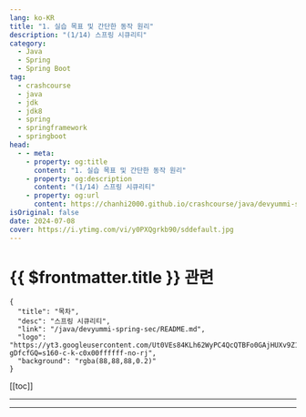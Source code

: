 ```yaml
---
lang: ko-KR
title: "1. 실습 목표 및 간단한 동작 원리"
description: "(1/14) 스프링 시큐리티"
category: 
  - Java
  - Spring
  - Spring Boot
tag: 
  - crashcourse
  - java
  - jdk
  - jdk8
  - spring
  - springframework
  - springboot
head:
  - - meta:
    - property: og:title
      content: "1. 실습 목표 및 간단한 동작 원리"
    - property: og:description
      content: "(1/14) 스프링 시큐리티"
    - property: og:url
      content: https://chanhi2000.github.io/crashcourse/java/devyummi-spring-sec/01.html
isOriginal: false
date: 2024-07-08
cover: https://i.ytimg.com/vi/y0PXQgrkb90/sddefault.jpg
---
```


# {{ $frontmatter.title }} 관련

```component VPCard
{
  "title": "목차",
  "desc": "스프링 시큐리티",
  "link": "/java/devyummi-spring-sec/README.md",
  "logo": "https://yt3.googleusercontent.com/Ut0VEs84KLh62WyPC4QcQTBFo0GAjHUXv9Z1YUYKAVBV0vbgp90HT68ejnZ0NncO1X-gDfcfGQ=s160-c-k-c0x00ffffff-no-rj",
  "background": "rgba(88,88,88,0.2)"
}
```

[[toc]]

---

<SiteInfo
  name="1. 실습 목표 및 간단한 동작 원리"
  desc="(1/14) 스프링 시큐리티"
  url="https://devyummi.com/page?id=668bd3e22b88a1ef5f2be2e5"
  logo="https://yt3.googleusercontent.com/Ut0VEs84KLh62WyPC4QcQTBFo0GAjHUXv9Z1YUYKAVBV0vbgp90HT68ejnZ0NncO1X-gDfcfGQ=s160-c-k-c0x00ffffff-no-rj"
  preview="https://i.ytimg.com/vi/y0PXQgrkb90/sddefault.jpg"/>

<VidStack src="youtube/y0PXQgrkb90" />

<!-- TODO: 작성 -->

<!-- 
<h2>실습 목표</h2><p>스프링 시큐리티 6 프레임워크를 활용하여 인증/인가를 구현하고 회원 정보 저장(영속성)은 MySQL 데이터베이스를 활용하여 구현한다.</p><p>&nbsp;</p><hr><h2>구현</h2><ul><li>인증 : 로그인</li><li>인가 : 경로별 접근 권한</li><li>회원가입</li></ul><p>&nbsp;</p><hr><h2>시큐리티 동작 원리</h2><figure class="image image_resized" style="width:90.65%;"><img style="aspect-ratio:1920/931;" src="https://yummi-image-1.s3.amazonaws.com/image-6faee252-aa64-4587-bbe3-c3803a8fd52e.jpg" width="1920" height="931"></figure><p>(모식화 시킨 그림으로 완벽하게 동작 원리와 동일하지 않습니다. 정확한 동작 원리를 위해서는 “스프링 시큐리티 내부 구조” 시리즈를 참조 부탁드립니다.)</p><p><a href="https://www.youtube.com/playlist?list=PLJkjrxxiBSFCFM0pjDwm6F98veieD0MER">“스프링 시큐리티 내부 구조” 시리즈 바로가기</a></p><p>&nbsp;</p><hr><h2>버전</h2><ul><li>Spring Boot 3.1.5</li><li>Security 6.1.5</li><li>Spring Data JPA - MySQL</li><li>mustache</li><li>IntelliJ Ultimate</li></ul><p>&nbsp;</p><hr><figure class="media"><div data-oembed-url="https://youtu.be/y0PXQgrkb90"><div style="position: relative; padding-bottom: 100%; height: 0; padding-bottom: 56.2493%;"><iframe src="https://www.youtube.com/embed/y0PXQgrkb90" style="position: absolute; width: 100%; height: 100%; top: 0; left: 0;" frameborder="0" allow="autoplay; encrypted-media" allowfullscreen=""></iframe></div></div></figure><hr><p>&nbsp;</p>
-->

---

<TagLinks />